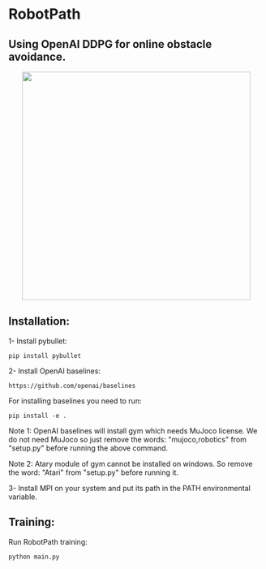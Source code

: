 # RobotPath

## Using OpenAI DDPG for online obstacle avoidance.

<p align="center">
    <img src="https://github.com/kavehkamali/RobotPath/blob/master/demo.gif" width="450">
</p>

## Installation:

1- Install pybullet:

```
pip install pybullet
```

2- Install OpenAI baselines:

```
https://github.com/openai/baselines
```
For installing baselines you need to run:

```
pip install -e .
```

Note 1: OpenAI baselines will install gym which needs MuJoco license. We do not need MuJoco so just remove the words: "mujoco,robotics" from "setup.py" before running the above command.

Note 2: Atary module of gym cannot be installed on windows. So remove the word: "Atari" from "setup.py" before running it.

3- Install MPI on your system and put its path in the PATH environmental variable.

## Training:

Run RobotPath training:

```
python main.py
```